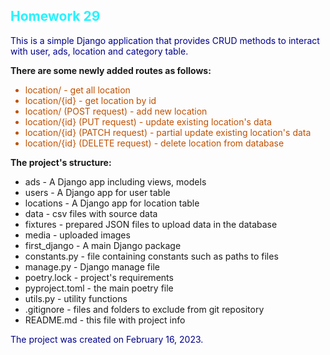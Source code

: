 <!DOCTYPE html>
<html>
  <head>
    <meta charset="utf-8">    
  </head>
  <body>
    <h2 style="color: #26f3ff">Homework 29</h2>
    <p style="color: darkblue">This is a simple Django application that provides CRUD methods to interact with
    user, ads, location and category table.
</p>    
    <p><b>There are some newly added routes as follows:</b></p>
    <ul style="color: #c05000">      
      <li>location/ - get all location</li>
      <li>location/{id} - get location by id</li>
      <li>location/ (POST request) - add new location</li>
      <li>location/{id} (PUT request) - update existing location's data</li>
      <li>location/{id} (PATCH request) - partial update existing location's data</li>
      <li>location/{id} (DELETE request) - delete location from database</li>
    </ul>
    <p><b>The project's structure:</b></p>
    <ul class="routes">
      <li>ads - A Django app including views, models</li>
      <li>users - A Django app for user table</li>
      <li>locations - A Django app for location table</li>  
      <li>data - csv files with source data</li>
      <li>fixtures - prepared JSON files to upload data in the database</li>
      <li>media - uploaded images</li>
      <li>first_django - A main Django package</li>
      <li>constants.py - file containing constants such as paths to files</li>
      <li>manage.py - Django manage file</li>
      <li>poetry.lock - project's requirements</li>
      <li>pyproject.toml - the main poetry file</li>
      <li>utils.py - utility functions</li>
      <li>.gitignore - files and folders to exclude from git repository</li>
      <li>README.md - this file with project info</li>
    </ul>
    <p style="color: darkblue">The project was created on February 16, 2023.</p>
  </body>
</html>